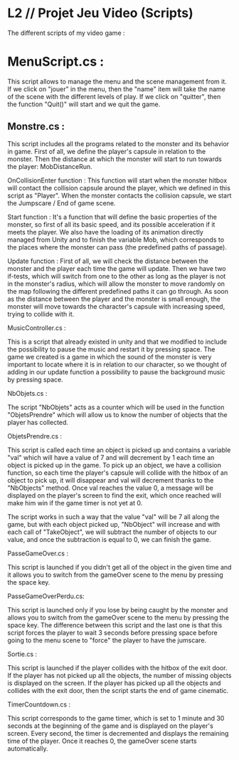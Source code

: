 # L2 // Projet Jeu Video (Scripts)
The different scripts of my video game :

# MenuScript.cs :

This script allows to manage the menu and the scene management from it.
If we click on "jouer" in the menu, then the "name" item will take the name of the scene with the different levels of play. If we click on "quitter", then the function "Quit()" will start and we quit the game.

## Monstre.cs :

This script includes all the programs related to the monster and its behavior in game.
First of all, we define the player's capsule in relation to the monster.
Then the distance at which the monster will start to run towards the player: MobDistanceRun.

OnCollisionEnter function : This function will start when the monster hitbox will contact the collision capsule around the player, which we defined in this script as "Player". When the monster contacts the collision capsule, we start the Jumpscare / End of game scene.

Start function : It's a function that will define the basic properties of the monster, so first of all its basic speed, and its possible acceleration if it meets the player. We also have the loading of its animation directly managed from Unity and to finish the variable Mob, which corresponds to the places where the monster can pass (the predefined paths of passage).

Update function : First of all, we will check the distance between the monster and the player each time the game will update. Then we have two if-tests, which will switch from one to the other as long as the player is not in the monster's radius, which will allow the monster to move randomly on the map following the different predefined paths it can go through. As soon as the distance between the player and the monster is small enough, the monster will move towards the character's capsule with increasing speed, trying to collide with it.

MusicController.cs :

This is a script that already existed in unity and that we modified to include the possibility to pause the music and restart it by pressing space. The game we created is a game in which the sound of the monster is very important to locate where it is in relation to our character, so we thought of adding in our update function a possibility to pause the background music by pressing space.

NbObjets.cs :

The script "NbObjets" acts as a counter which will be used in the function "ObjetsPrendre" which will allow us to know the number of objects that the player has collected.

ObjetsPrendre.cs :

This script is called each time an object is picked up and contains a variable "val" which will have a value of 7 and will decrement by 1 each time an object is picked up in the game. To pick up an object, we have a collision function, so each time the player's capsule will collide with the hitbox of an object to pick up, it will disappear and val will decrement thanks to the "NbObjects" method. Once val reaches the value 0, a message will be displayed on the player's screen to find the exit, which once reached will make him win if the game timer is not yet at 0.

The script works in such a way that the value "val" will be 7 all along the game, but with each object picked up, "NbObject" will increase and with each call of "TakeObject", we will subtract the number of objects to our value, and once the subtraction is equal to 0, we can finish the game.

PasseGameOver.cs : 

This script is launched if you didn't get all of the object in the given time and it allows you to switch from the gameOver scene to the menu by pressing the space key.

PasseGameOverPerdu.cs:

This script is launched only if you lose by being caught by the monster and allows you to switch from the gameOver scene to the menu by pressing the space key. The difference between this script and the last one is that this script forces the player to wait 3 seconds before pressing space before going to the menu scene to "force" the player to have the jumscare.

Sortie.cs :

This script is launched if the player collides with the hitbox of the exit door. If the player has not picked up all the objects, the number of missing objects is displayed on the screen. If the player has picked up all the objects and collides with the exit door, then the script starts the end of game cinematic.

TimerCountdown.cs :

This script corresponds to the game timer, which is set to 1 minute and 30 seconds at the beginning of the game and is displayed on the player's screen. Every second, the timer is decremented and displays the remaining time of the player. Once it reaches 0, the gameOver scene starts automatically.

